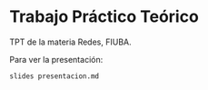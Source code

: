 # Trabajo Práctico Teórico

TPT de la materia Redes, FIUBA.

Para ver la presentación:

```bash
slides presentacion.md
```
